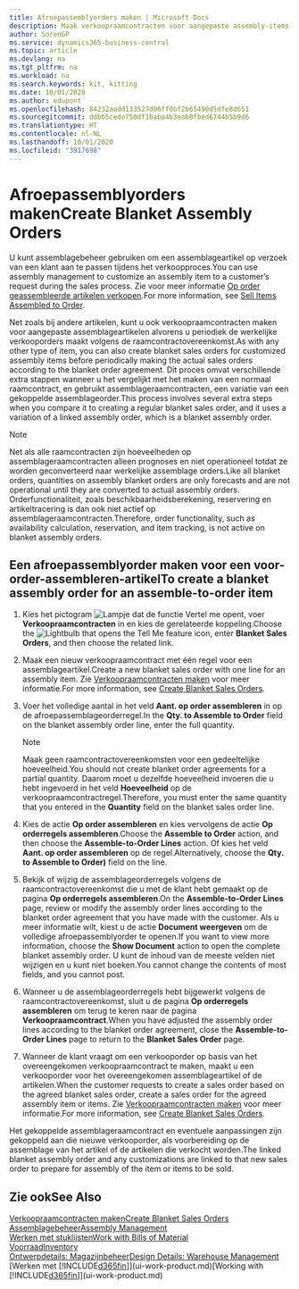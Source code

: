 ```yaml
---
title: Afroepassemblyorders maken | Microsoft Docs
description: Maak verkoopraamcontracten voor aangepaste assembly-items voordat u periodiek de feitelijke verkooporders maakt volgens de raamcontractovereenkomst.
author: SorenGP
ms.service: dynamics365-business-central
ms.topic: article
ms.devlang: na
ms.tgt_pltfrm: na
ms.workload: na
ms.search.keywords: kit, kitting
ms.date: 10/01/2020
ms.author: edupont
ms.openlocfilehash: 84232aadd133527d06ff0bf2b65490d5dfe8d651
ms.sourcegitcommit: ddbb5cede750df1baba4b3eab8fbed6744b5b9d6
ms.translationtype: HT
ms.contentlocale: nl-NL
ms.lasthandoff: 10/01/2020
ms.locfileid: "3917698"
---
```

# <a name="create-blanket-assembly-orders"></a><span data-ttu-id="7a4d4-103">Afroepassemblyorders maken</span><span class="sxs-lookup"><span data-stu-id="7a4d4-103">Create Blanket Assembly Orders</span></span>
<span data-ttu-id="7a4d4-104">U kunt assemblagebeheer gebruiken om een assemblageartikel op verzoek van een klant aan te passen tijdens het verkoopproces.</span><span class="sxs-lookup"><span data-stu-id="7a4d4-104">You can use assembly management to customize an assembly item to a customer’s request during the sales process.</span></span> <span data-ttu-id="7a4d4-105">Zie voor meer informatie [Op order geassembleerde artikelen verkopen](assembly-how-to-sell-items-assembled-to-order.md).</span><span class="sxs-lookup"><span data-stu-id="7a4d4-105">For more information, see [Sell Items Assembled to Order](assembly-how-to-sell-items-assembled-to-order.md).</span></span>  

 <span data-ttu-id="7a4d4-106">Net zoals bij andere artikelen, kunt u ook verkoopraamcontracten maken voor aangepaste assemblageartikelen alvorens u periodiek de werkelijke verkooporders maakt volgens de raamcontractovereenkomst.</span><span class="sxs-lookup"><span data-stu-id="7a4d4-106">As with any other type of item, you can also create blanket sales orders for customized assembly items before periodically making the actual sales orders according to the blanket order agreement.</span></span> <span data-ttu-id="7a4d4-107">Dit proces omvat verschillende extra stappen wanneer u het vergelijkt met het maken van een normaal raamcontract, en gebruikt assemblageraamcontracten, een variatie van een gekoppelde assemblageorder.</span><span class="sxs-lookup"><span data-stu-id="7a4d4-107">This process involves several extra steps when you compare it to creating a regular blanket sales order, and it uses a variation of a linked assembly order, which is a blanket assembly order.</span></span>

> [!NOTE]  
>  <span data-ttu-id="7a4d4-108">Net als alle raamcontracten zijn hoeveelheden op assemblageraamcontracten alleen prognoses en niet operationeel totdat ze worden geconverteerd naar werkelijke assemblage orders.</span><span class="sxs-lookup"><span data-stu-id="7a4d4-108">Like all blanket orders, quantities on assembly blanket orders are only forecasts and are not operational until they are converted to actual assembly orders.</span></span> <span data-ttu-id="7a4d4-109">Orderfunctionaliteit, zoals beschikbaarheidsberekening, reservering en artikeltracering is dan ook niet actief op assemblageraamcontracten.</span><span class="sxs-lookup"><span data-stu-id="7a4d4-109">Therefore, order functionality, such as availability calculation, reservation, and item tracking, is not active on blanket assembly orders.</span></span>  

## <a name="to-create-a-blanket-assembly-order-for-an-assemble-to-order-item"></a><span data-ttu-id="7a4d4-110">Een afroepassemblyorder maken voor een voor-order-assembleren-artikel</span><span class="sxs-lookup"><span data-stu-id="7a4d4-110">To create a blanket assembly order for an assemble\-to\-order item</span></span>  
1. <span data-ttu-id="7a4d4-111">Kies het pictogram ![Lampje dat de functie Vertel me opent](media/ui-search/search_small.png "Vertel me wat u wilt doen"), voer **Verkoopraamcontracten** in en kies de gerelateerde koppeling.</span><span class="sxs-lookup"><span data-stu-id="7a4d4-111">Choose the ![Lightbulb that opens the Tell Me feature](media/ui-search/search_small.png "Tell me what you want to do") icon, enter **Blanket Sales Orders**, and then choose the related link.</span></span>  
2. <span data-ttu-id="7a4d4-112">Maak een nieuw verkoopraamcontract met één regel voor een assemblageartikel.</span><span class="sxs-lookup"><span data-stu-id="7a4d4-112">Create a new blanket sales order with one line for an assembly item.</span></span> <span data-ttu-id="7a4d4-113">Zie [Verkoopraamcontracten maken](sales-how-to-create-blanket-sales-orders.md) voor meer informatie.</span><span class="sxs-lookup"><span data-stu-id="7a4d4-113">For more information, see [Create Blanket Sales Orders](sales-how-to-create-blanket-sales-orders.md).</span></span>  
3. <span data-ttu-id="7a4d4-114">Voer het volledige aantal in het veld **Aant. op order assembleren** in op de afroepassemblageorderregel.</span><span class="sxs-lookup"><span data-stu-id="7a4d4-114">In the **Qty. to Assemble to Order** field on the blanket assembly order line, enter the full quantity.</span></span>

    > [!NOTE]  
    >  <span data-ttu-id="7a4d4-115">Maak geen raamcontractovereenkomsten voor een gedeeltelijke hoeveelheid.</span><span class="sxs-lookup"><span data-stu-id="7a4d4-115">You should not create blanket order agreements for a partial quantity.</span></span> <span data-ttu-id="7a4d4-116">Daarom moet u dezelfde hoeveelheid invoeren die u hebt ingevoerd in het veld **Hoeveelheid** op de verkoopraamcontractregel.</span><span class="sxs-lookup"><span data-stu-id="7a4d4-116">Therefore, you must enter the same quantity that you entered in the **Quantity** field on the blanket sales order line.</span></span>  

4. <span data-ttu-id="7a4d4-117">Kies de actie **Op order assembleren** en kies vervolgens de actie **Op orderregels assembleren**.</span><span class="sxs-lookup"><span data-stu-id="7a4d4-117">Choose the **Assemble to Order** action, and then choose the **Assemble-to-Order Lines** action.</span></span> <span data-ttu-id="7a4d4-118">Of kies het veld **Aant. op order assembleren** op de regel.</span><span class="sxs-lookup"><span data-stu-id="7a4d4-118">Alternatively, choose the **Qty. to Assemble to Order)** field on the line.</span></span>  
5. <span data-ttu-id="7a4d4-119">Bekijk of wijzig de assemblageorderregels volgens de raamcontractovereenkomst die u met de klant hebt gemaakt op de pagina **Op orderregels assembleren**.</span><span class="sxs-lookup"><span data-stu-id="7a4d4-119">On the **Assemble-to-Order Lines** page, review or modify the assembly order lines according to the blanket order agreement that you have made with the customer.</span></span> <span data-ttu-id="7a4d4-120">Als u meer informatie wilt, kiest u de actie **Document weergeven** om de volledige afroepassemblyorder te openen.</span><span class="sxs-lookup"><span data-stu-id="7a4d4-120">If you want to view more information, choose the **Show Document** action to open the complete blanket assembly order.</span></span> <span data-ttu-id="7a4d4-121">U kunt de inhoud van de meeste velden niet wijzigen en u kunt niet boeken.</span><span class="sxs-lookup"><span data-stu-id="7a4d4-121">You cannot change the contents of most fields, and you cannot post.</span></span>  
6. <span data-ttu-id="7a4d4-122">Wanneer u de assemblageorderregels hebt bijgewerkt volgens de raamcontractovereenkomst, sluit u de pagina **Op orderregels assembleren** om terug te keren naar de pagina **Verkoopraamcontract**.</span><span class="sxs-lookup"><span data-stu-id="7a4d4-122">When you have adjusted the assembly order lines according to the blanket order agreement, close the **Assemble-to-Order Lines** page to return to the **Blanket Sales Order** page.</span></span>  
7. <span data-ttu-id="7a4d4-123">Wanneer de klant vraagt om een verkooporder op basis van het overeengekomen verkoopraamcontract te maken, maakt u een verkooporder voor het overeengekomen assemblageartikel of de artikelen.</span><span class="sxs-lookup"><span data-stu-id="7a4d4-123">When the customer requests to create a sales order based on the agreed blanket sales order, create a sales order for the agreed assembly item or items.</span></span> <span data-ttu-id="7a4d4-124">Zie [Verkoopraamcontracten maken](sales-how-to-create-blanket-sales-orders.md) voor meer informatie.</span><span class="sxs-lookup"><span data-stu-id="7a4d4-124">For more information, see [Create Blanket Sales Orders](sales-how-to-create-blanket-sales-orders.md).</span></span>

<span data-ttu-id="7a4d4-125">Het gekoppelde assemblageraamcontract en eventuele aanpassingen zijn gekoppeld aan die nieuwe verkooporder, als voorbereiding op de assemblage van het artikel of de artikelen die verkocht worden.</span><span class="sxs-lookup"><span data-stu-id="7a4d4-125">The linked blanket assembly order and any customizations are linked to that new sales order to prepare for assembly of the item or items to be sold.</span></span>  

## <a name="see-also"></a><span data-ttu-id="7a4d4-126">Zie ook</span><span class="sxs-lookup"><span data-stu-id="7a4d4-126">See Also</span></span>
[<span data-ttu-id="7a4d4-127">Verkoopraamcontracten maken</span><span class="sxs-lookup"><span data-stu-id="7a4d4-127">Create Blanket Sales Orders</span></span>](sales-how-to-create-blanket-sales-orders.md)  
[<span data-ttu-id="7a4d4-128">Assemblagebeheer</span><span class="sxs-lookup"><span data-stu-id="7a4d4-128">Assembly Management</span></span>](assembly-assemble-items.md)  
[<span data-ttu-id="7a4d4-129">Werken met stuklijsten</span><span class="sxs-lookup"><span data-stu-id="7a4d4-129">Work with Bills of Material</span></span>](inventory-how-work-BOMs.md)  
[<span data-ttu-id="7a4d4-130">Voorraad</span><span class="sxs-lookup"><span data-stu-id="7a4d4-130">Inventory</span></span>](inventory-manage-inventory.md)  
[<span data-ttu-id="7a4d4-131">Ontwerpdetails: Magazijnbeheer</span><span class="sxs-lookup"><span data-stu-id="7a4d4-131">Design Details: Warehouse Management</span></span>](design-details-warehouse-management.md)  
<span data-ttu-id="7a4d4-132">[Werken met [!INCLUDE[d365fin](includes/d365fin_md.md)]](ui-work-product.md)</span><span class="sxs-lookup"><span data-stu-id="7a4d4-132">[Working with [!INCLUDE[d365fin](includes/d365fin_md.md)]](ui-work-product.md)</span></span>

